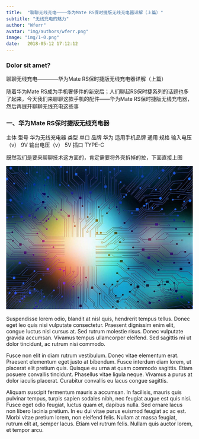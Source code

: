 ```yaml
---
title:  "聊聊无线充电————华为Mate RS保时捷版无线充电器详解（上篇）"
subtitle: "无线充电的魅力"
author: "Wferr"
avatar: "img/authors/wferr.png"
image: "img/1-0.png"
date:   2018-05-12 17:12:12
---
```


### Dolor sit amet?
聊聊无线充电————华为Mate RS保时捷版无线充电器详解（上篇）


随着华为Mate RS成为手机奢侈件的新宠后；人们聊起RS保时捷系列的话题也多了起来，今天我们来聊聊这款手机的配件——华为Mate RS保时捷版无线充电器，然后再展开聊聊无线充电这些事


### 一、华为Mate RS保时捷版无线充电器
主体 型号 华为无线充电器 
类型 单口 
品牌 华为 
适用手机品牌 通用 
规格 输入电压（v） 9V 
输出电压（v） 5V 
插口 TYPE-C

既然我们是要来聊聊技术这方面的，肯定需要将外壳拆掉的拉，下面直接上图 

![avatar](./img/1-0.png)

Suspendisse lorem odio, blandit at nisl quis, hendrerit tempus tellus. Donec eget leo quis nisi vulputate consectetur. Praesent dignissim enim elit, congue luctus nisl cursus at. Sed rutrum molestie risus. Donec vulputate gravida accumsan. Vivamus tempus ullamcorper eleifend. Sed sagittis mi ut dolor tincidunt, ac rutrum nisi commodo.

Fusce non elit in diam rutrum vestibulum. Donec vitae elementum erat. Praesent elementum eget justo at bibendum. Fusce interdum diam lorem, ut placerat elit pretium quis. Quisque eu urna at quam commodo sagittis. Etiam posuere convallis tincidunt. Phasellus vitae ligula neque. Vivamus a purus at dolor iaculis placerat. Curabitur convallis eu lacus congue sagittis.

Aliquam suscipit fermentum mauris a accumsan. In facilisis, mauris quis pulvinar tempus, turpis sapien sodales nibh, nec feugiat augue est quis nisi. Fusce eget odio feugiat, luctus quam et, dapibus nulla. Sed ornare lacus non libero lacinia pretium. In eu dui vitae purus euismod feugiat ac ac est. Morbi vitae pretium lorem, non eleifend felis. Nullam at massa feugiat, rutrum elit at, semper lacus. Etiam vel rutrum felis. Nullam quis auctor lorem, et tempor arcu.